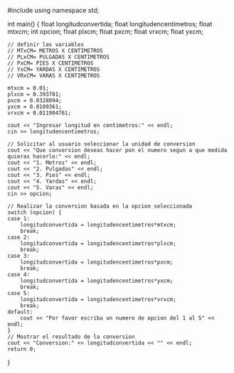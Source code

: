 #include<iostream>
using namespace std;

int main() {
	float longitudconvertida;
	float longitudencentimetros;
	float mtxcm;
	int opcion;
	float plxcm;
	float pxcm;
	float vrxcm;
	float yxcm;

	// definir las variables 
	// MTxCM= METROS X CENTIMETROS
	// PLxCM= PULGADAS X CENTIMETROS
	// PxCM= PIES X CENTIMETROS
	// YxCM= YARDAS X CENTIMETROS
	// VRxCM= VARAS X CENTIMETROS 

	mtxcm = 0.01;
	plxcm = 0.393701;
	pxcm = 0.0328094;
	yxcm = 0.0109361;
	vrxcm = 0.011904761;

	cout << "Ingresar longitud en centimetros:" << endl;
	cin >> longitudencentimetros;

	// Solicitar al usuario seleccionar la unidad de conversion
	cout << "Que conversion deseas hacer pon el numero segun a que medida quieras hacerlo:" << endl;
	cout << "1. Metros" << endl;
	cout << "2. Pulgadas" << endl;
	cout << "3. Pies" << endl;
	cout << "4. Yardas" << endl;
	cout << "5. Varas" << endl;
	cin >> opcion;
	
	// Realizar la conversion basada en la opcion seleccionada
	switch (opcion) {
	case 1:
		longitudconvertida = longitudencentimetros*mtxcm;
		break;
	case 2:
		longitudconvertida = longitudencentimetros*plxcm;
		break;
	case 3:
		longitudconvertida = longitudencentimetros*pxcm;
		break;
	case 4:
		longitudconvertida = longitudencentimetros*yxcm;
		break;
	case 5:
		longitudconvertida = longitudencentimetros*vrxcm;
		break;
	default:
		cout << "Por favor escriba un numero de opcion del 1 al 5" << endl;
	}
	// Mostrar el resultado de la conversion
	cout << "Conversion:" << longitudconvertida << "" << endl;
	return 0;
} 